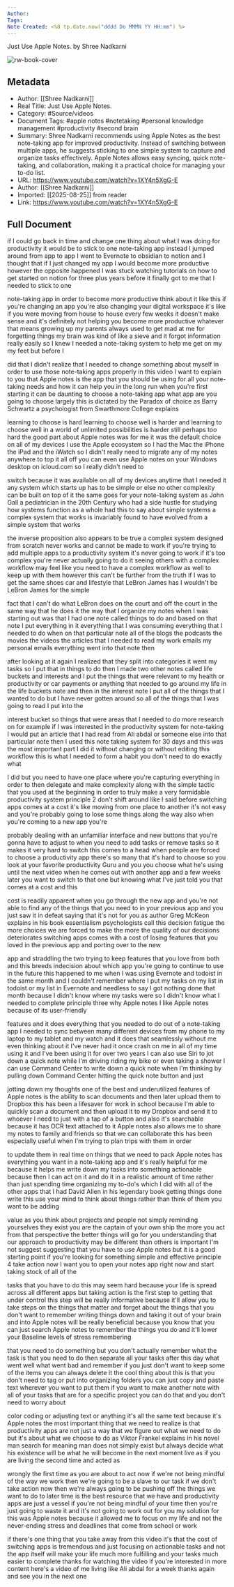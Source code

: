 ```yaml
---
Author: 
Tags:
Note Created: <%8 tp.date.now("dddd Do MMMN YY HH:mm") %>
---
```

Just Use Apple Notes. by Shree Nadkarni

![rw-book-cover](https://i.ytimg.com/vi/1XY4n5XgG-E/maxresdefault.jpg)

## Metadata
- Author: [[Shree Nadkarni]]
- Real Title: Just Use Apple Notes.
- Category: #Source/videos
- Document Tags:  #apple notes  #notetaking  #personal knowledge management  #productivity  #second brain 
- Summary: Shree Nadkarni recommends using Apple Notes as the best note-taking app for improved productivity. Instead of switching between multiple apps, he suggests sticking to one simple system to capture and organize tasks effectively. Apple Notes allows easy syncing, quick note-taking, and collaboration, making it a practical choice for managing your to-do list.
- URL: https://www.youtube.com/watch?v=1XY4n5XgG-E
- Author: [[Shree Nadkarni]]
- Imported: [[2025-08-25]] from reader
- Link: https://www.youtube.com/watch?v=1XY4n5XgG-E

## Full Document
if I could go back in time and change one thing about what I was doing for productivity it would be to stick to one note-taking app instead I jumped around from app to app I went to Evernote to obsidian to notion and I thought that if I just changed my app I would become more productive however the opposite happened I was stuck watching tutorials on how to get started on notion for three plus years before it finally got to me that I needed to stick to one 

note-taking app in order to become more productive think about it like this if you're changing an app you're also changing your digital workspace it's like if you were moving from house to house every few weeks it doesn't make sense and it's definitely not helping you become more productive whatever that means growing up my parents always used to get mad at me for forgetting things my brain was kind of like a sieve and it forgot information really easily so I knew I needed a note-taking system to help me get on my my feet but before I 

did that I didn't realize that I needed to change something about myself in order to use those note-taking apps properly in this video I want to explain to you that Apple notes is the app that you should be using for all your note-taking needs and how it can help you in the long run when you're first starting it can be daunting to choose a note-taking app what app are you going to choose largely this is dictated by the Paradox of choice as Barry Schwartz a psychologist from Swarthmore College explains 

learning to choose is hard learning to choose well is harder and learning to choose well in a world of unlimited possibilities is harder still perhaps too hard the good part about Apple notes was for me it was the default choice on all of my devices I use the Apple ecosystem so I had the Mac the iPhone the iPad and the iWatch so I didn't really need to migrate any of my notes anywhere to top it all off you can even use Apple notes on your Windows desktop on icloud.com so I really didn't need to 

switch because it was available on all of my devices anytime that I needed it any system which starts up has to be simple or else no other complexity can be built on top of it the same goes for your note-taking system as John Gall a pediatrician in the 20th Century who had a side hustle for studying how systems function as a whole had this to say about simple systems a complex system that works is invariably found to have evolved from a simple system that works 

the inverse proposition also appears to be true a complex system designed from scratch never works and cannot be made to work if you're trying to add multiple apps to a productivity system it's never going to work if it's too complex you're never actually going to do it seeing others with a complex workflow may feel like you need to have a complex workflow as well to keep up with them however this can't be further from the truth if I was to get the same shoes car and lifestyle that LeBron James has I wouldn't be LeBron James for the simple 

fact that I can't do what LeBron does on the court and off the court in the same way that he does it the way that I organize my notes when I was starting out was that I had one note called things to do and based on that note I put everything in it everything that I was consuming everything that I needed to do when on that particular note all of the blogs the podcasts the movies the videos the articles that I needed to read my work emails my personal emails everything went into that note then 

after looking at it again I realized that they split into categories it went my tasks so I put that in things to do then I made two other notes called life buckets and interests and I put the things that were relevant to my health or productivity or car payments or anything that needed to go around my life in the life buckets note and then in the interest note I put all of the things that I wanted to do but I have never gotten around so all of the things that I was going to read I put into the 

interest bucket so things that were areas that I needed to do more research on for example if I was interested in the productivity system for note-taking I would put an article that I had read from Ali abdal or someone else into that particular note then I used this note taking system for 30 days and this was the most important part I did it without changing or without editing this workflow this is what I needed to form a habit you don't need to do exactly what 

I did but you need to have one place where you're capturing everything in order to then delegate and make complexity along with the simple tactic that you used at the beginning in order to truly make a very formidable productivity system principle 2 don't shift around like I said before switching apps comes at a cost it's like moving from one place to another it's not easy and you're probably going to lose some things along the way also when you're coming to a new app you're 

probably dealing with an unfamiliar interface and new buttons that you're gonna have to adjust to when you need to add tasks or remove tasks so it makes it very hard to switch this comes to a head when people are forced to choose a productivity app there's so many that it's hard to choose so you look at your favorite productivity Guru and you you choose what he's using until the next video when he comes out with another app and a few weeks later you want to switch to that one but knowing what I've just told you that comes at a cost and this 

cost is readily apparent when you go through the new app and you're not able to find any of the things that you need to in your previous app and you just saw it in defeat saying that it's not for you as author Greg McKeon explains in his book essentialism psychologists call this decision fatigue the more choices we are forced to make the more the quality of our decisions deteriorates switching apps comes with a cost of losing features that you loved in the previous app and porting over to the new 

app and straddling the two trying to keep features that you love from both and this breeds indecision about which app you're going to continue to use in the future this happened to me when I was using Evernote and todoist in the same month and I couldn't remember where I put my tasks on my list in todoist or my list in Evernote and needless to say I got nothing done that month because I didn't know where my tasks were so I didn't know what I needed to complete principle three why Apple notes I like Apple notes because of its user-friendly 

features and it does everything that you needed to do out of a note-taking app I needed to sync between many different devices from my phone to my laptop to my tablet and my watch and it does that seamlessly without me even thinking about it I've never had it once crash on me in all of my time using it and I've been using it for over two years I can also use Siri to jot down a quick note while I'm driving riding my bike or even taking a shower I can use Command Center to write down a quick note when I'm thinking by pulling down Command Center hitting the quick note button and just 

jotting down my thoughts one of the best and underutilized features of Apple notes is the ability to scan documents and then later upload them to Dropbox this has been a lifesaver for work in school because I'm able to quickly scan a document and then upload it to my Dropbox and send it to whoever I need to just with a tap of a button and also it's searchable because it has OCR text attached to it Apple notes also allows me to share my notes to family and friends so that we can collaborate this has been especially useful when I'm trying to plan trips with them in order 

to update them in real time on things that we need to pack Apple notes has everything you want in a note-taking app and it's really helpful for me because it helps me write down my tasks into something actionable because then I can act on it and do it in a realistic amount of time rather than just spending time organizing my to-do's which I did with all of the other apps that I had David Allen in his legendary book getting things done write this use your mind to think about things rather than think of them you want to be adding 

value as you think about projects and people not simply reminding yourselves they exist you are the captain of your own ship the more you act from that perspective the better things will go for you understanding that our approach to productivity may be different than others is important I'm not suggest suggesting that you have to use Apple notes but it is a good starting point if you're looking for something simple and effective principle 4 take action now I want you to open your notes app right now and start taking stock of all of the 

tasks that you have to do this may seem hard because your life is spread across all different apps but taking action is the first step to getting that under control this step will be really informative because it'll allow you to take steps on the things that matter and forget about the things that you don't want to remember writing things down and taking it out of your brain and into Apple notes will be really beneficial because you know that you can just search Apple notes to remember the things you do and it'll lower your Baseline levels of stress remembering 

that you need to do something but you don't actually remember what the task is that you need to do then separate all your tasks after this day what went well what went bad and remember if you just don't want to keep some of the items you can always delete it the cool thing about this is that you don't need to tag or put into organizing folders you can just copy and paste text wherever you want to put them if you want to make another note with all of your tasks that are for a specific project you can do that and you don't need to worry about 

color coding or adjusting text or anything it's all the same text because it's Apple notes the most important thing that we need to realize is that productivity apps are not just a way that we figure out what we need to do but it's about what we choose to do as Viktor Frankel explains in his novel man search for meaning man does not simply exist but always decide what his existence will be what he will become in the next moment live as if you are living the second time and acted as 

wrongly the first time as you are about to act now if we're not being mindful of the way we work then we're going to be a slave to our task if we don't take action now then we're always going to be pushing off the things we want to do to later time is the best resource that we have and productivity apps are just a vessel if you're not being mindful of your time then you're just going to waste it and it's not going to work out for you my solution for this was Apple notes because it allowed me to focus on my life and not the never-ending stress and deadlines that come from school or work 

if there's one thing that you take away from this video it's that the cost of switching apps is tremendous and just focusing on actionable tasks and not the app itself will make your life much more fulfilling and your tasks much easier to complete thanks for watching the video if you're interested in more content here's a video of me living like Ali abdal for a week thanks again and see you in the next one
